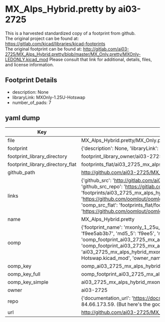 # MX_Alps_Hybrid.pretty by ai03-2725  
This is a harvested standardized copy of a footprint from github.  
The original project can be found at:  
https://gitlab.com/kicad/libraries/kicad-footprints  
The original footprint can be found at:
http://gitlab.com/ai03-2725/MX_Alps_Hybrid.pretty/blob/master/MX_Only.pretty/MXOnly-LEDONLY.kicad_mod
Please consult that link for additional, details, files, and license information.  
## Footprint Details
* description: None  
* libraryLink: MXOnly-1.25U-Hotswap  
* number_of_pads: 7  
## yaml dump  
| Key | Value |  
| --- | --- |  
| file | MX_Alps_Hybrid.pretty/MX_Only.pretty/MXOnly-1.25U-Hotswap.kicad_mod |  
| footprint | {'description': None, 'libraryLink': 'MXOnly-1.25U-Hotswap', 'number_of_pads': 7} |  
| footprint_library_directory | footprint_library_owner/ai03-2725_MX_Alps_Hybrid.pretty |  
| footprint_library_directory_flat | footprints_flat/ai03_2725_mx_alps_hybrid_mxonly_1_25u_hotswap/working |  
| github_path | http://github.com/ai03-2725/MX_Alps_Hybrid.pretty/blob/master/MX_Only.pretty/MXOnly-1.25U-Hotswap.kicad_mod |  
| links | {'github_src': 'http://gitlab.com/ai03-2725/MX_Alps_Hybrid.pretty/blob/master/MX_Only.pretty/MXOnly-LEDONLY.kicad_mod', 'github_src_repo': 'https://gitlab.com/kicad/libraries/kicad-footprints', 'oomp_bot': 'footprints/ai03_2725_mx_alps_hybrid_mxonly_1_25u_hotswap/working', 'oomp_bot_github': 'https://github.com/oomlout/oomlout_oomp_footprint_bot/tree/main/footprints/ai03_2725_mx_alps_hybrid_mxonly_1_25u_hotswap/working', 'oomp_src_flat': 'footprints_flat/footprints_flat/ai03_2725_mx_alps_hybrid_mxonly_1_25u_hotswap/working', 'oomp_src_flat_github': 'https://github.com/oomlout/oomlout_oomp_footprint_src/tree/main/footprints_flat/ai03_2725_mx_alps_hybrid_mxonly_1_25u_hotswap/working'} |  
| name | MX_Alps_Hybrid.pretty |  
| oomp | {'footprint_name': 'mxonly_1_25u_hotswap', 'library_name': 'mx_alps_hybrid', 'md5': 'f9ee5ab3b7ef8c748519f794b48c6375', 'md5_10': 'f9ee5ab3b7', 'md5_5': 'f9ee5', 'md5_6': 'f9ee5a', 'oomp_key': 'oomp_ai03_2725_mx_alps_hybrid_mxonly_1_25u_hotswap', 'oomp_key_extra': 'oomp_footprint_ai03_2725_mx_alps_hybrid_mxonly_1_25u_hotswap', 'oomp_key_full': 'oomp_footprint_ai03_2725_mx_alps_hybrid_mxonly_1_25u_hotswap_f9ee5a', 'oomp_key_simple': 'ai03_2725_mx_alps_hybrid_mxonly_1_25u_hotswap', 'original_filename': 'MX_Alps_Hybrid.pretty/MX_Only.pretty/MXOnly-1.25U-Hotswap.kicad_mod', 'owner_name': 'ai03_2725'} |  
| oomp_key | oomp_ai03_2725_mx_alps_hybrid_mxonly_1_25u_hotswap |  
| oomp_key_full | oomp_footprint_ai03_2725_mx_alps_hybrid_mxonly_1_25u_hotswap |  
| oomp_key_simple | ai03_2725_mx_alps_hybrid_mxonly_1_25u_hotswap |  
| owner | ai03-2725 |  
| repo | {'documentation_url': 'https://docs.github.com/rest/overview/resources-in-the-rest-api#rate-limiting', 'message': "API rate limit exceeded for 84.66.173.59. (But here's the good news: Authenticated requests get a higher rate limit. Check out the documentation for more details.)"} |  
| url | http://github.com/ai03-2725/MX_Alps_Hybrid.pretty |  

